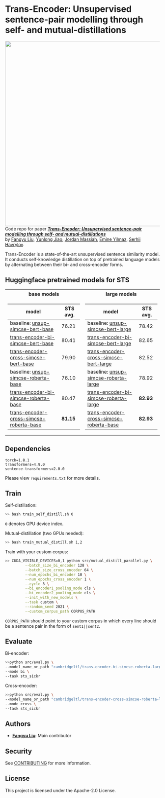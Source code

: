 # Trans-Encoder: Unsupervised sentence-pair modelling through self- and mutual-distillations

<img align="right" width="600"  src="https://production-media.paperswithcode.com/methods/e6c08315-2b70-4125-aeb2-147a6785d9b1.png">

Code repo for paper **_[Trans-Encoder: Unsupervised sentence-pair modelling through self- and mutual-distillations](https://arxiv.org/pdf/2109.13059.pdf)_** <br>
by [Fangyu Liu](http://fangyuliu.me/about.html), [Yunlong Jiao](https://yunlongjiao.github.io/), [Jordan Massiah](https://www.linkedin.com/in/jordan-massiah-562862136/?originalSubdomain=uk), [Emine Yilmaz](https://sites.google.com/site/emineyilmaz/), [Serhii Havrylov](https://serhii-havrylov.github.io/).

Trans-Encoder is a state-of-the-art unsupervised sentence similarity model. It conducts self-knowledge distillation on top of pretrained language models by alternating between their bi- and cross-encoder forms.



## Huggingface pretrained models for STS

<table>
<tr><th> base models </th><th> large models </th></tr>
<tr><td>

|model | STS avg. |
|--------|--------|
|baseline: [unsup-simcse-bert-base](https://huggingface.co/princeton-nlp/unsup-simcse-bert-base-uncased) | 76.21 |
| [trans-encoder-bi-simcse-bert-base](https://huggingface.co/cambridgeltl/trans-encoder-bi-simcse-bert-base) | 80.41  |
| [trans-encoder-cross-simcse-bert-base](https://huggingface.co/cambridgeltl/trans-encoder-cross-simcse-bert-base) | 79.90  |
|baseline:  [unsup-simcse-roberta-base](https://huggingface.co/princeton-nlp/unsup-simcse-roberta-base) | 76.10 |
| [trans-encoder-bi-simcse-roberta-base](https://huggingface.co/cambridgeltl/trans-encoder-bi-simcse-roberta-base) | 80.47 |
| [trans-encoder-cross-simcse-roberta-base](https://huggingface.co/cambridgeltl/trans-encoder-cross-simcse-roberta-base) | **81.15** |
</td><td>

|model | STS avg. |
|--------|--------|
|baseline:  [unsup-simcse-bert-large](https://huggingface.co/princeton-nlp/unsup-simcse-bert-large-uncased) | 78.42 |
| [trans-encoder-bi-simcse-bert-large](https://huggingface.co/cambridgeltl/trans-encoder-bi-simcse-bert-large) |  82.65  |
| [trans-encoder-cross-simcse-bert-large](https://huggingface.co/cambridgeltl/trans-encoder-cross-simcse-bert-large) |  82.52 |
|baseline:  [unsup-simcse-roberta-large](https://huggingface.co/princeton-nlp/unsup-simcse-roberta-large) | 78.92 |
| [trans-encoder-bi-simcse-roberta-large](https://huggingface.co/cambridgeltl/trans-encoder-bi-simcse-roberta-large) | **82.93** |
| [trans-encoder-cross-simcse-roberta-base](https://huggingface.co/cambridgeltl/trans-encoder-cross-simcse-roberta-large) |  **82.93** |


</td></tr> </table>


## Dependencies

```
torch=1.8.1
transformers=4.9.0
sentence-transformers=2.0.0
```
Please view `requirements.txt` for more details.

## Train

Self-distillation:
```bash
>> bash train_self_distill.sh 0
```
`0` denotes GPU device index.

Mutual-distillation (two GPUs needed):
```bash
>> bash train_mutual_distill.sh 1,2
```

Train with your custom corpus:
```bash
>> CUDA_VISIBLE_DEVICES=0,1 python src/mutual_distill_parallel.py \
         --batch_size_bi_encoder 128 \
         --batch_size_cross_encoder 64 \
         --num_epochs_bi_encoder 10 \
         --num_epochs_cross_encoder 1 \
         --cycle 3 \
         --bi_encoder1_pooling_mode cls \
         --bi_encoder2_pooling_mode cls \
         --init_with_new_models \
         --task custom \
         --random_seed 2021 \
         --custom_corpus_path CORPUS_PATH
```
`CORPUS_PATH` should point to your custom corpus in which every line should be a sentence pair in the form of `sent1||sent2`.

## Evaluate
Bi-encoder:
```bash
>>python src/eval.py \
--model_name_or_path "cambridgeltl/trans-encoder-bi-simcse-roberta-large"  \
--mode bi \
--task sts_sickr
```
Cross-encoder:
```bash
>>python src/eval.py \
--model_name_or_path "cambridgeltl/trans-encoder-cross-simcse-roberta-large"  \
--mode cross \
--task sts_sickr
```

## Authors

- [**Fangyu Liu**](http://fangyuliu.me/about.html): Main contributor

## Security

See [CONTRIBUTING](CONTRIBUTING.md#security-issue-notifications) for more information.

## License

This project is licensed under the Apache-2.0 License.

